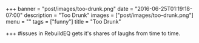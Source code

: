 +++
banner = "post/images/too-drunk.png"
date = "2016-06-25T01:19:18-07:00"
description = "Too Drunk"
images = ["post/images/too-drunk.png"]
menu = ""
tags = ["funny"]
title = "Too Drunk"

+++
#issues in RebuildEQ gets it's shares of laughs from time to time.
<!--more-->